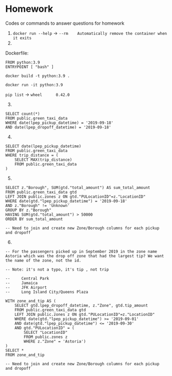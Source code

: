 # Homework

Codes or commands to answer questions for homework

1. `docker run --help` ->      `--rm    Automatically remove the container when it exits`
2. 
Dockerfile:
```
FROM python:3.9
ENTRYPOINT [ "bash" ]
```

`docker build -t python:3.9 .`

`docker run -it python:3.9`

`pip list` -> `wheel      0.42.0`

3. 
```
SELECT count(*)
FROM public.green_taxi_data
WHERE date(lpep_pickup_datetime) = '2019-09-18' 
AND date(lpep_dropoff_datetime) = '2019-09-18'
```
4. 
```
SELECT date(lpep_pickup_datetime)
FROM public.green_taxi_data
WHERE trip_distance = (
	SELECT MAX(trip_distance)
	FROM public.green_taxi_data
)
```
5. 
```
SELECT z."Borough", SUM(gtd."total_amount") AS sum_total_amount
FROM public.green_taxi_data gtd
LEFT JOIN public.zones z ON gtd."PULocationID"=z."LocationID"
WHERE date(gtd."lpep_pickup_datetime") = '2019-09-18'
AND z."Borough" != 'Unknown'
GROUP BY z."Borough"
HAVING SUM(gtd."total_amount") > 50000
ORDER BY sum_total_amount

-- Need to join and create new Zone/Borough columns for each pickup and dropoff
```

6. 
```
-- For the passengers picked up in September 2019 in the zone name Astoria which was the drop off zone that had the largest tip? We want the name of the zone, not the id.

-- Note: it's not a typo, it's tip , not trip

--     Central Park
--     Jamaica
--     JFK Airport
--     Long Island City/Queens Plaza

WITH zone_and_tip AS (
	SELECT gtd.lpep_dropoff_datetime, z."Zone", gtd.tip_amount
	FROM public.green_taxi_data gtd
	LEFT JOIN public.zones z ON gtd."PULocationID"=z."LocationID"
	WHERE date(gtd."lpep_pickup_datetime") >= '2019-09-01'
	AND date(gtd."lpep_pickup_datetime") <= '2019-09-30'
	AND gtd."PULocationID" = (
		SELECT "LocationID"
		FROM public.zones z
		WHERE z."Zone" = 'Astoria')
)
SELECT *
FROM zone_and_tip

-- Need to join and create new Zone/Borough columns for each pickup and dropoff
```